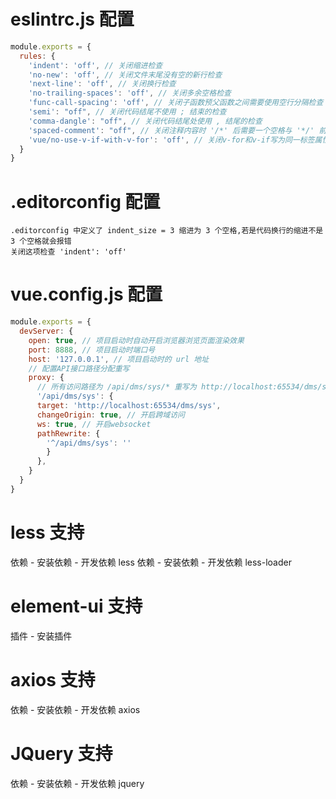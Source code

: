 # eslintrc.js 配置
```javascript
module.exports = {
  rules: {
    'indent': 'off', // 关闭缩进检查
    'no-new': 'off', // 关闭文件末尾没有空的新行检查
    'next-line': 'off', // 关闭换行检查
    'no-trailing-spaces': 'off', // 关闭多余空格检查
    'func-call-spacing': 'off', // 关闭子函数预父函数之间需要使用空行分隔检查
    'semi': "off", // 关闭代码结尾不使用 ; 结束的检查
    'comma-dangle': "off", // 关闭代码结尾处使用 , 结尾的检查
    'spaced-comment': "off", // 关闭注释内容时 '/*' 后需要一个空格与 '*/' 前需要一个空格的检查
    'vue/no-use-v-if-with-v-for': 'off', // 关闭v-for和v-if写为同一标签属性时报错
  }
}
```
# .editorconfig 配置
```
.editorconfig 中定义了 indent_size = 3 缩进为 3 个空格,若是代码换行的缩进不是 3 个空格就会报错
关闭这项检查 'indent': 'off'
```
# vue.config.js 配置
```javascript
module.exports = {
  devServer: {
    open: true, // 项目启动时自动开启浏览器浏览页面渲染效果
    port: 8888, // 项目启动时端口号
    host: '127.0.0.1', // 项目启动时的 url 地址
    // 配置API接口路径分配重写
    proxy: {
      // 所有访问路径为 /api/dms/sys/* 重写为 http://localhost:65534/dms/sys/*
      '/api/dms/sys': {
      target: 'http://localhost:65534/dms/sys',
      changeOrigin: true, // 开启跨域访问
      ws: true, // 开启websocket
      pathRewrite: {
        '^/api/dms/sys': ''
        }
      },
    }
  }
}
```
# less 支持
依赖 - 安装依赖 - 开发依赖 less
依赖 - 安装依赖 - 开发依赖 less-loader
# element-ui 支持
插件 - 安装插件 
# axios 支持
依赖 - 安装依赖 - 开发依赖 axios
# JQuery 支持
依赖 - 安装依赖 - 开发依赖 jquery
